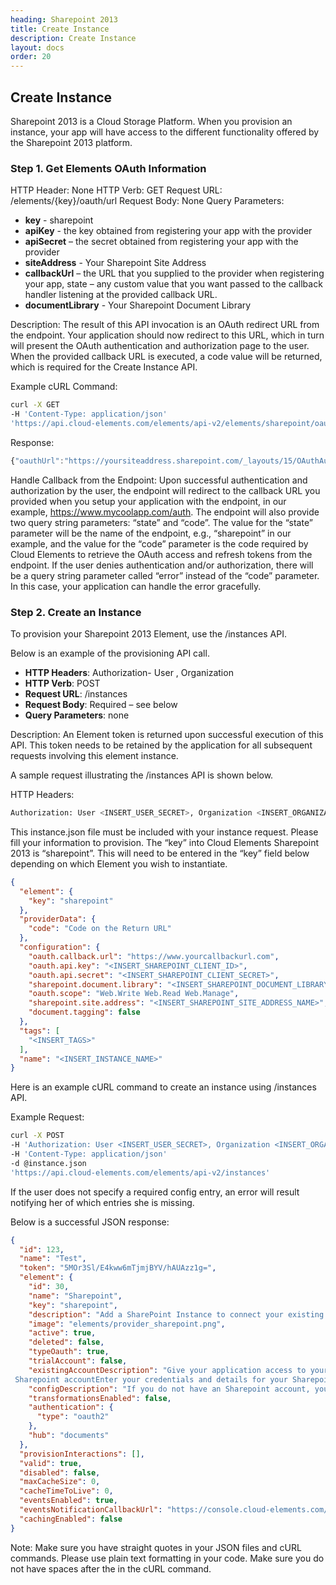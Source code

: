 ```yaml
---
heading: Sharepoint 2013
title: Create Instance
description: Create Instance
layout: docs
order: 20
---
```


## Create Instance

Sharepoint 2013 is a Cloud Storage Platform. When you provision an instance, your app will have access to the different functionality offered by the Sharepoint 2013 platform.

### Step 1. Get Elements OAuth Information

HTTP Header: None
HTTP Verb: GET
Request URL: /elements/{key}/oauth/url
Request Body: None
Query Parameters:

* __key__ - sharepoint
* __apiKey__ - the key obtained from registering your app with the provider
* __apiSecret__ – the secret obtained from registering your app with the provider
* __siteAddress__ - Your Sharepoint Site Address
* __callbackUrl__ – the URL that you supplied to the provider when registering your app, state – any custom value that you want passed to the callback handler listening at the provided callback URL.
* __documentLibrary__ - Your Sharepoint Document Library

Description: The result of this API invocation is an OAuth redirect URL from the endpoint. Your application should now redirect to this URL, which in turn will present the OAuth authentication and authorization page to the user. When the provided callback URL is executed, a code value will be returned, which is required for the Create Instance API.

Example cURL Command:

```bash
curl -X GET
-H 'Content-Type: application/json'
'https://api.cloud-elements.com/elements/api-v2/elements/sharepoint/oauth/url?apiKey=fake_sharepoint_client_id&apiSecret=fake_sharepoint_client_secret&siteAddress=yoursharepointsiteaddress.sharepoint.com&callbackUrl=http://fake.oauth.callback/url&state=sharepoint'
```

Response:

```javascript
{"oauthUrl":"https://yoursiteaddress.sharepoint.com/_layouts/15/OAuthAuthorize.aspx?client_id=fake_sharepoint_client_id&client_secret=fake_sharepoint_client_secret&redirect_uri=https%3A%2F%2Fwww.yourcallbackurl.com&response_type=code&scope=Web.Write%20Web.Read%20Web.Manage&state=sharepoint","element":"sharepoint"}
```

Handle Callback from the Endpoint:
Upon successful authentication and authorization by the user, the endpoint will redirect to the callback URL you provided when you setup your application with the endpoint, in our example, https://www.mycoolapp.com/auth. The endpoint will also provide two query string parameters: “state” and “code”. The value for the “state” parameter will be the name of the endpoint, e.g., “sharepoint” in our example, and the value for the “code” parameter is the code required by Cloud Elements to retrieve the OAuth access and refresh tokens from the endpoint. If the user denies authentication and/or authorization, there will be a query string parameter called “error” instead of the “code” parameter. In this case, your application can handle the error gracefully.

### Step 2. Create an Instance

To provision your Sharepoint 2013 Element, use the /instances API.

Below is an example of the provisioning API call.

* __HTTP Headers__: Authorization- User <user secret>, Organization <organization secret>
* __HTTP Verb__: POST
* __Request URL__: /instances
* __Request Body__: Required – see below
* __Query Parameters__: none

Description: An Element token is returned upon successful execution of this API. This token needs to be retained by the application for all subsequent requests involving this element instance.

A sample request illustrating the /instances API is shown below.

HTTP Headers:

```bash
Authorization: User <INSERT_USER_SECRET>, Organization <INSERT_ORGANIZATION_SECRET>

```
This instance.json file must be included with your instance request.  Please fill your information to provision.  The “key” into Cloud Elements Sharepoint 2013 is “sharepoint”.  This will need to be entered in the “key” field below depending on which Element you wish to instantiate.

```json
{
  "element": {
    "key": "sharepoint"
  },
  "providerData": {
    "code": "Code on the Return URL"
  },
  "configuration": {
    "oauth.callback.url": "https://www.yourcallbackurl.com",
    "oauth.api.key": "<INSERT_SHAREPOINT_CLIENT_ID>",
    "oauth.api.secret": "<INSERT_SHAREPOINT_CLIENT_SECRET>",
    "sharepoint.document.library": "<INSERT_SHAREPOINT_DOCUMENT_LIBRARY_NAME>",
    "oauth.scope": "Web.Write Web.Read Web.Manage",
    "sharepoint.site.address": "<INSERT_SHAREPOINT_SITE_ADDRESS_NAME>",
    "document.tagging": false
  },
  "tags": [
    "<INSERT_TAGS>"
  ],
  "name": "<INSERT_INSTANCE_NAME>"
}
```

Here is an example cURL command to create an instance using /instances API.

Example Request:

```bash
curl -X POST
-H 'Authorization: User <INSERT_USER_SECRET>, Organization <INSERT_ORGANIZATION_SECRET>'
-H 'Content-Type: application/json'
-d @instance.json
'https://api.cloud-elements.com/elements/api-v2/instances'
```

If the user does not specify a required config entry, an error will result notifying her of which entries she is missing.

Below is a successful JSON response:

```json
{
  "id": 123,
  "name": "Test",
  "token": "5MOr3Sl/E4kww6mTjmjBYV/hAUAzz1g=",
  "element": {
    "id": 30,
    "name": "Sharepoint",
    "key": "sharepoint",
    "description": "Add a SharePoint Instance to connect your existing SharePoint account to the Documents Hub, allowing you to manage files and folders. You will need your SharePoint account information to add an instance.",
    "image": "elements/provider_sharepoint.png",
    "active": true,
    "deleted": false,
    "typeOauth": true,
    "trialAccount": false,
    "existingAccountDescription": "Give your application access to your existing
 Sharepoint accountEnter your credentials and details for your Sharepoint Account",
    "configDescription": "If you do not have an Sharepoint account, you can create one at Office 365 Signup",
    "transformationsEnabled": false,
    "authentication": {
      "type": "oauth2"
    },
    "hub": "documents"
  },
  "provisionInteractions": [],
  "valid": true,
  "disabled": false,
  "maxCacheSize": 0,
  "cacheTimeToLive": 0,
  "eventsEnabled": true,
  "eventsNotificationCallbackUrl": "https://console.cloud-elements.com/elements/api-v2/events/sharepoint",
  "cachingEnabled": false
}
```

Note:  Make sure you have straight quotes in your JSON files and cURL commands.  Please use plain text formatting in your code.  Make sure you do not have spaces after the in the cURL command.
